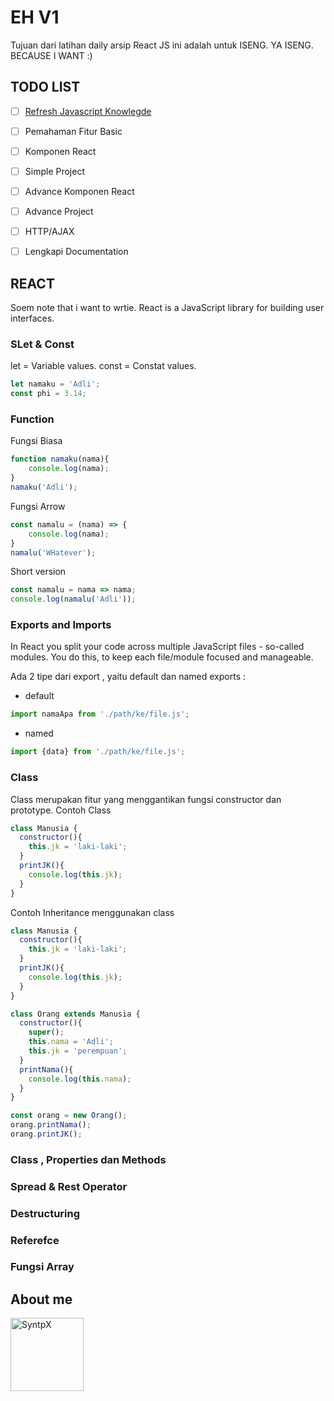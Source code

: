# EH V1

Tujuan dari latihan daily arsip React JS ini adalah untuk ISENG. YA ISENG. BECAUSE I WANT :)

## TODO LIST

- [ ] [Refresh Javascript Knowlegde](#REACT)
- [ ] Pemahaman Fitur Basic
- [ ] Komponen React
- [ ] Simple Project
- [ ] Advance Komponen React
- [ ] Advance Project
- [ ] HTTP/AJAX
- [ ] Lengkapi Documentation


## REACT
Soem note that i want to wrtie. React is a JavaScript library for building user interfaces.

### SLet & Const

let = Variable values.
const = Constat values.

```js
let namaku = 'Adli';
const phi = 3.14;
```

### Function 
Fungsi Biasa

```js
function namaku(nama){
    console.log(nama);
}
namaku('Adli');
```

Fungsi Arrow

```js
const namalu = (nama) => {
    console.log(nama);
}
namalu('WHatever');
```

Short version 

```js
const namalu = nama => nama;
console.log(namalu('Adli'));
```

### Exports and Imports
In React you split your code across multiple JavaScript files - so-called modules. You do this, to keep each file/module focused and manageable.

Ada 2 tipe dari export , yaitu default  dan named exports : 

- default

```js
import namaApa from './path/ke/file.js';
```
- named

```js
import {data} from './path/ke/file.js';
```


### Class

Class merupakan fitur yang menggantikan fungsi constructor dan prototype. Contoh Class 
```js
class Manusia {
  constructor(){
    this.jk = 'laki-laki';
  }
  printJK(){
    console.log(this.jk);
  }
}
```

Contoh Inheritance menggunakan class 

```js
class Manusia {
  constructor(){
    this.jk = 'laki-laki';
  }
  printJK(){
    console.log(this.jk);
  }
}

class Orang extends Manusia {
  constructor(){
    super();
    this.nama = 'Adli';
    this.jk = 'perempuan';
  }
  printNama(){
    console.log(this.nama);
  }
}

const orang = new Orang();
orang.printNama();
orang.printJK();

```


### Class , Properties dan Methods
### Spread & Rest Operator
### Destructuring
### Referefce
### Fungsi Array




## About me


[<img alt="SyntpX" src="https://avatars1.githubusercontent.com/u/25601493?s=460&u=c2b4e683d917003c1af50087cd5b5ce10953077a&v=4" width="117">](https://github.com/SynthpX)


<!-- Note: The table above get generated with the following commands -->
<!-- npm install -g github-contributors-list -->
<!-- githubcontrib --owner NativeScript --repo docs --cols 6 --sortOrder desc | pbcopy -->

